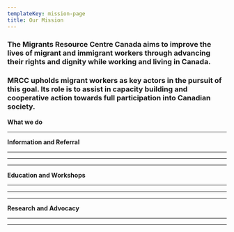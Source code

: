 ```yaml
---
templateKey: mission-page
title: Our Mission
---
```

### The Migrants Resource Centre Canada aims to improve the lives of migrant and immigrant workers through advancing their rights and dignity while working and living in Canada. 

### MRCC upholds migrant workers as key actors in the pursuit of this goal. Its role is to assist in capacity building and cooperative action towards full participation into Canadian society.



**What we do** 

****

**Information and Referral** 

****

****

****

**Education and Workshops**

****

****

****

**Research and Advocacy** 

****

****
